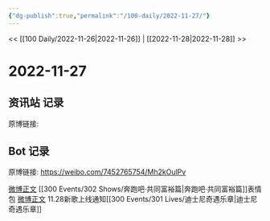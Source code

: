 ```yaml
---
{"dg-publish":true,"permalink":"/100-daily/2022-11-27/"}
---
```



<< [[100 Daily/2022-11-26\|2022-11-26]] | [[2022-11-28\|2022-11-28]] >>

# 2022-11-27

## 资讯站 记录

原博链接:

## Bot 记录

原博链接: https://weibo.com/7452765754/Mh2kOulPv

[微博正文](http://weibo.com/5242381821/MgXqNo629) [[300 Events/302 Shows/奔跑吧·共同富裕篇\|奔跑吧·共同富裕篇]]表情包
[微博正文](http://weibo.com/5248300719/MgZdtAGH1) 11.28新歌上线通知[[300 Events/301 Lives/迪士尼奇遇乐章\|迪士尼奇遇乐章]]
